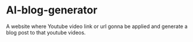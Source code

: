 # AI-blog-generator
A website where Youtube video link or url gonna be applied and generate a blog post to that youtube videos.
